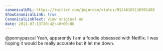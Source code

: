 ```yaml
---
canonicalURL: https://twitter.com/jmjordan/status/91246185116991488
ShowCanonicalLink: true
CanonicalLinkText: View original on
date: 2011-07-13T20:42:40+00:00
---
```

@pennypascal Yeah, apparently I am a foodie obsessed with Netflix. I was hoping it would be really accurate but it let me down.